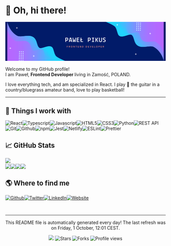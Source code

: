 
<h1>👋 Oh, hi there!</h1><img src="./hello-card3.png" alt="hello card"/>
<p>Welcome to my GitHub profile! <br/>I am Paweł,  <b>Frontend Developer </b>living in Zamość, POLAND.</p>
<p>I love everything tech, and am specialized in React. 
  I play 🎸 the guitar in a country/bluegrass amateur band, love to play basketball!  
</p>
<hr/>
<h2>🔧 Things I work with</h2>
<p><img alt="React" src="https://img.shields.io/badge/-React-46a2f1?style=flat-square&logo=react&logoColor=white"/><img alt="Typescript" src="https://img.shields.io/badge/-Typescript-46a2f1?style=flat-square&logo=typescript&logoColor=white"/><img alt="Javascript" src="https://img.shields.io/badge/-Javascript-4183d9?style=flat-square&logo=javascript&logoColor=white"/><img alt="HTML5" src="https://img.shields.io/badge/-HTML5-3c64c0?style=flat-square&logo=html5&logoColor=white"/><img alt="CSS3" src="https://img.shields.io/badge/-CSS3-3745a8?style=flat-square&logo=css3&logoColor=white"/><img alt="Python" src="https://img.shields.io/badge/-Python-33268f?style=flat-square&logo=python&logoColor=white"/><img alt="REST API" src="https://img.shields.io/badge/-REST API-4b187a?style=flat-square&logo=rest api&logoColor=white"/><img alt="Git" src="https://img.shields.io/badge/-Git-731166?style=flat-square&logo=git&logoColor=white"/><img alt="Github" src="https://img.shields.io/badge/-Github-9b0b52?style=flat-square&logo=github&logoColor=white"/><img alt="npm" src="https://img.shields.io/badge/-npm-c3043e?style=flat-square&logo=npm&logoColor=white"/><img alt="Jest" src="https://img.shields.io/badge/-Jest-d10a32?style=flat-square&logo=jest&logoColor=white"/><img alt="Netlify" src="https://img.shields.io/badge/-Netlify-ae2935?style=flat-square&logo=netlify&logoColor=white"/><img alt="ESLint" src="https://img.shields.io/badge/-ESLint-8a4837?style=flat-square&logo=eslint&logoColor=white"/><img alt="Prettier" src="https://img.shields.io/badge/-Prettier-67663a?style=flat-square&logo=prettier&logoColor=white"/>
</p>
<h2>📈 GitHub Stats</h2><a href="https://github.com/pawelpikus/pawelpikus"><img align="center" src="https://github-readme-stats.vercel.app/api?username=pawelpikus&amp;show_icons=true&amp;line_height=27&amp;count_private=true&amp;title_color=24292e&amp;text_color=24292e&amp;icon_color=24292e&amp;bg_color=ffffff&amp;theme=synthwave"/></a><br/><a href="https://github.com/pawelpikus/ip-address-tracker"><img align="center" src="https://github-readme-stats.vercel.app/api/pin/?username=pawelpikus&amp;repo=ip-address-tracker&amp;title_color=24292e&amp;text_color=24292e&amp;icon_color=24292e&amp;bg_color=ffffff"/></a><a href="https://github.com/pawelpikus/my-bookshelf"><img align="center" src="https://github-readme-stats.vercel.app/api/pin/?username=pawelpikus&amp;repo=my-bookshelf&amp;title_color=24292e&amp;text_color=24292e&amp;icon_color=24292e&amp;bg_color=ffffff"/></a><a href="https://github.com/pawelpikus/firstsight-dashboard-app"><img align="center" src="https://github-readme-stats.vercel.app/api/pin/?username=pawelpikus&amp;repo=firstsight-dashboard-app&amp;title_color=24292e&amp;text_color=24292e&amp;icon_color=24292e&amp;bg_color=ffffff"/></a><a href="https://github.com/pawelpikus/social-media-dashboard-with-theme-switcher"><img align="center" src="https://github-readme-stats.vercel.app/api/pin/?username=pawelpikus&amp;repo=social-media-dashboard-with-theme-switcher&amp;title_color=24292e&amp;text_color=24292e&amp;icon_color=24292e&amp;bg_color=ffffff"/></a>
<h2>🌎 Where to find me</h2>
<p><a href="https://github.com/pawelpikus" target="_blank"><img alt="Github" src="https://img.shields.io/badge/Github-%2312100E.svg?&style=for-the-badge&logo=Github&logoColor=white"/></a><a href="https://twitter.com/pavelpikus" target="_blank"><img alt="Twitter" src="https://img.shields.io/badge/Twitter-%231DA1F2.svg?&style=for-the-badge&logo=Twitter&logoColor=white"/></a><a href="https://www.linkedin.com/in/pawel-pikus/" target="_blank"><img alt="LinkedIn" src="https://img.shields.io/badge/LinkedIn-%230077B5.svg?&style=for-the-badge&logo=LinkedIn&logoColor=white"/></a><a href="#" target="_blank"><img alt="Website" src="https://img.shields.io/badge/Website-%234285F4.svg?&style=for-the-badge&logo=google-chrome&logoColor=white"/></a>
</p><br/>
<hr/>
<p align="center">This README file is automatically generated every day! The last refresh was on Friday, 1 October, 12:01 CEST.<br/> </p>
<p align="center"><img src="https://github.com/pawelpikus/pawelpikus/workflows/README%20build/badge.svg"/> <img alt="Stars" src="https://img.shields.io/github/stars/pawelpikus/pawelpikus?style=flat-square&labelColor=343b41"/> <img alt="Forks" src="https://img.shields.io/github/forks/pawelpikus/pawelpikus?style=flat-square&labelColor=343b41"/> <img src="https://gpvc.arturio.dev/pawelpikus" alt="Profile views"/></p>
